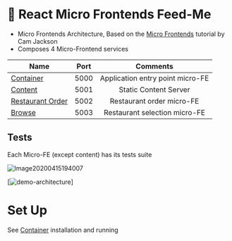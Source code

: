 # 🍱 React Micro Frontends Feed-Me
- Micro Frontends Architecture, Based on the [Micro Frontends](https://martinfowler.com/articles/micro-frontends.html) tutorial by Cam Jackson
- Composes 4 Micro-Frontend services

| Name   |      Port   |      Comments
|----------|:-------------:|:-------------:|
| [Container](./React_Micro_Frontends_FeedMe/container/README.md) | 5000 |  Application entry point micro-FE
| [Content](./React_Micro_Frontends_FeedMe/content/README.md) |    5001 | Static Content Server
| [Restaurant Order](./React_Micro_Frontends_FeedMe/restaurant-order/README.md) |    5002 |  Restaurant order micro-FE
| [Browse](./React_Micro_Frontends_FeedMe/browse/README.md) |    5003 |  Restaurant selection micro-FE
## Tests
Each Micro-FE (except content) has its tests suite

![Image20200415194007](https://user-images.githubusercontent.com/12394551/79363728-f30c4400-7f50-11ea-8b8e-714e3339b98d.png)

[![demo-architecture](https://martinfowler.com/articles/micro-frontends/demo-architecture.png)]
# Set Up
See [Container](./React_Micro_Frontends_FeedMe/container/README.md) installation and running

